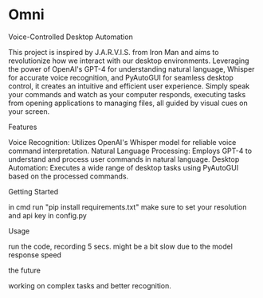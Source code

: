 # Omni
Voice-Controlled Desktop Automation

This project is inspired by J.A.R.V.I.S. from Iron Man and aims to revolutionize how we interact with our desktop environments. Leveraging the power of OpenAI's GPT-4 for understanding natural language, Whisper for accurate voice recognition, and PyAutoGUI for seamless desktop control, it creates an intuitive and efficient user experience. Simply speak your commands and watch as your computer responds, executing tasks from opening applications to managing files, all guided by visual cues on your screen.

Features

Voice Recognition: Utilizes OpenAI's Whisper model for reliable voice command interpretation.
Natural Language Processing: Employs GPT-4 to understand and process user commands in natural language.
Desktop Automation: Executes a wide range of desktop tasks using PyAutoGUI based on the processed commands.

Getting Started

in cmd run "pip install requirements.txt"
make sure to set your resolution and api key in config.py

Usage

run the code, recording 5 secs. might be a bit slow due to the model response speed 

the future

working on complex tasks and better recognition.
